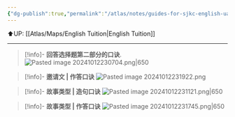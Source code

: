 ```yaml
---
{"dg-publish":true,"permalink":"/atlas/notes/guides-for-sjkc-english-uasa-test/","noteIcon":""}
---
```


⬆️UP: [[Atlas/Maps/English Tuition\|English Tuition]]

---

> [!info]- **回答选择题第二部分的口诀**.
> ![Pasted image 20241012230704.png|650](/img/user/Atlas/Utilities/Images/Pasted%20image%2020241012230704.png)

> [!info]- **邀请文 | 作答口诀**
> ![Pasted image 20241012231922.png](/img/user/Atlas/Utilities/Images/Pasted%20image%2020241012231922.png)

> [!info]- **故事类型 | 造句口诀**
> ![Pasted image 20241012231121.png|650](/img/user/Atlas/Utilities/Images/Pasted%20image%2020241012231121.png)

> [!info]- **故事类型 | 作答口诀**
> ![Pasted image 20241012231745.png|650](/img/user/Atlas/Utilities/Images/Pasted%20image%2020241012231745.png)

